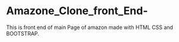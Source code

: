 # Amazone_Clone_front_End-
This is front end of main Page of amazon made with HTML CSS and BOOTSTRAP.
